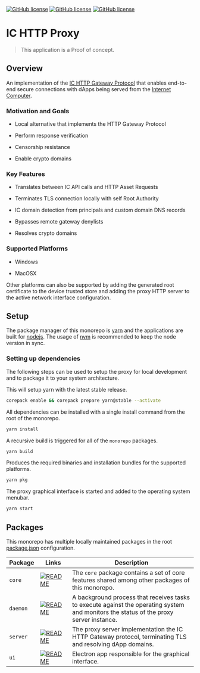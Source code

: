 [![GitHub license](https://img.shields.io/badge/license-Apache%202.0-blue.svg?style=for-the-badge)](LICENSE)
[![GitHub license](https://img.shields.io/badge/install-MacOSX-blue.svg?style=for-the-badge&logo=apple)](#)
[![GitHub license](https://img.shields.io/badge/install-Windows-blue.svg?style=for-the-badge&logo=windows)](#)

# IC HTTP Proxy
> This application is a Proof of concept.

## Overview

An implementation of the [IC HTTP Gateway Protocol](https://internetcomputer.org/docs/current/references/ic-interface-spec/#http-gateway) that enables end-to-end secure connections with dApps being served from the [Internet Computer](https://internetcomputer.org/).

### Motivation and Goals

* Local alternative that implements the HTTP Gateway Protocol

* Perform response verification

* Censorship resistance

* Enable crypto domains

### Key Features

* Translates between IC API calls and HTTP Asset Requests

* Terminates TLS connection locally with self Root Authority

* IC domain detection from principals and custom domain DNS records

* Bypasses remote gateway denylists

* Resolves crypto domains

### Supported Platforms

* Windows

* MacOSX

Other platforms can also be supported by adding the generated root certificate to the device trusted store and adding the proxy HTTP server to the active network interface configuration.

## Setup

The package manager of this monorepo is [yarn](https://yarnpkg.com/) and the applications are built for [nodejs](https://nodejs.org/en). The usage of [nvm](https://github.com/nvm-sh/nvm) is recommended to keep the node version in sync.

### Setting up dependencies

The following steps can be used to setup the proxy for local development and to package it to your system architecture.

This will setup yarn with the latest stable release.

```bash
corepack enable && corepack prepare yarn@stable --activate
```

All dependencies can be installed with a single install command from the root of the monorepo.
```bash
yarn install
```

A recursive build is triggered for all of the `monorepo` packages.
```bash
yarn build
```

Produces the required binaries and installation bundles for the supported platforms.
```bash
yarn pkg
```

The proxy graphical interface is started and added to the operating system menubar.
```bash
yarn start
```

## Packages

This monorepo has multiple locally maintained packages in the root [package.json](package.json) configuration.

| Package | Links | Description |
|---|---|---|
| `core` | [![README](https://img.shields.io/badge/-README-blue?style=flat-square)](https://github.com/dfinity/http-proxy/tree/main/packages/core) | The `core` package contains a set of core features shared among other packages of this monorepo. |  
| `daemon` | [![README](https://img.shields.io/badge/-README-blue?style=flat-square)](https://github.com/dfinity/http-proxy/tree/main/packages/daemon) | A background process that receives tasks to execute against the operating system and monitors the status of the proxy server instance. |  
| `server` | [![README](https://img.shields.io/badge/-README-blue?style=flat-square)](https://github.com/dfinity/http-proxy/tree/main/packages/server) | The proxy server implementation the IC HTTP Gateway protocol, terminating TLS and resolving dApp domains. |
| `ui` | [![README](https://img.shields.io/badge/-README-blue?style=flat-square)](https://github.com/dfinity/http-proxy/tree/main/packages/ui) | Electron app responsible for the graphical interface. |
